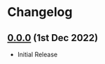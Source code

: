 # Changelog

## [0.0.0](https://github.com/codinasion/year-progress-2/releases/tag/v0.0.0) (1st Dec 2022)

- Initial Release
